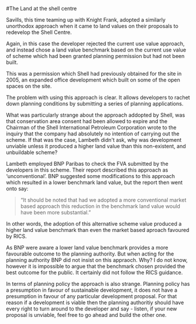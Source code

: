 #The Land at the shell centre

Savills, this time teaming up with Knight Frank, adopted a similarly unorthodox approach when it came to land values on their proposals to redevelop the Shell Centre.

Again, in this case the developer rejected the current use value approach, and instead chose a land value benchmark based on the current use value of scheme which had been granted planning permission but had not been built. 

This was a permission which Shell had previously obtained for the site in 2005, an expanded office development which built on some of the open spaces on the site.  

The problem with using this approach is clear. It allows developers to rachet down planning conditions by submitting a series of planning applications. 

What was particularly strange about the approach addopted by Shell, was that conservation area consent had been allowed to expire and the Chairman of the Shell International Petroleum Corporation wrote to the inquiry that the company had absolutely no intention of carrying out the scheme. If that was the case, Lambeth didn't ask, why was development unviable unless it produced a higher land value than this non-existent, and unbuildable scheme? 

Lambeth employed BNP Paribas to check the FVA submitted by the developers in this scheme. Their report described this approach as ‘unconventional’. BNP suggested some modifications to this approach which resulted in a lower benchmark land value, but the report then went onto say: 

>“It should be noted that had we adopted a more conventional market based approach this reduction in the benchmark land value would have been more substantial.”

In other words, the adoption of this alternative scheme value produced a higher land value benchmark than even the market based aproach favoured by RICS. 

As BNP were aware a lower land value benchmark provides a more favourable outcome to the planning authority. But when acting for the planning authority BNP did not insist on this appraoch. Why? I do not know, however it is impossible to argue that the benchmark chosen provided the best outcome for the public. It certainly did not follow the RICS guidance. 

In terms of planning policy the approach is also strange. Planning policy has a presumption in favour of sustainable development, it does not have a presumption in favour of any particular development proposal. For that reason if a development is viable then the planning authoritiy should have every right to turn around to the developer and say - listen, if your new proposal is unviable, feel free to go ahead and build the other one.
